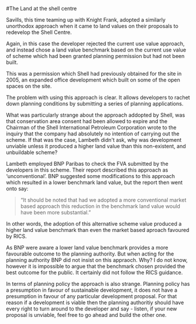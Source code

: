 #The Land at the shell centre

Savills, this time teaming up with Knight Frank, adopted a similarly unorthodox approach when it came to land values on their proposals to redevelop the Shell Centre.

Again, in this case the developer rejected the current use value approach, and instead chose a land value benchmark based on the current use value of scheme which had been granted planning permission but had not been built. 

This was a permission which Shell had previously obtained for the site in 2005, an expanded office development which built on some of the open spaces on the site.  

The problem with using this approach is clear. It allows developers to rachet down planning conditions by submitting a series of planning applications. 

What was particularly strange about the approach addopted by Shell, was that conservation area consent had been allowed to expire and the Chairman of the Shell International Petroleum Corporation wrote to the inquiry that the company had absolutely no intention of carrying out the scheme. If that was the case, Lambeth didn't ask, why was development unviable unless it produced a higher land value than this non-existent, and unbuildable scheme? 

Lambeth employed BNP Paribas to check the FVA submitted by the developers in this scheme. Their report described this approach as ‘unconventional’. BNP suggested some modifications to this approach which resulted in a lower benchmark land value, but the report then went onto say: 

>“It should be noted that had we adopted a more conventional market based approach this reduction in the benchmark land value would have been more substantial.”

In other words, the adoption of this alternative scheme value produced a higher land value benchmark than even the market based aproach favoured by RICS. 

As BNP were aware a lower land value benchmark provides a more favourable outcome to the planning authority. But when acting for the planning authority BNP did not insist on this appraoch. Why? I do not know, however it is impossible to argue that the benchmark chosen provided the best outcome for the public. It certainly did not follow the RICS guidance. 

In terms of planning policy the approach is also strange. Planning policy has a presumption in favour of sustainable development, it does not have a presumption in favour of any particular development proposal. For that reason if a development is viable then the planning authoritiy should have every right to turn around to the developer and say - listen, if your new proposal is unviable, feel free to go ahead and build the other one.
